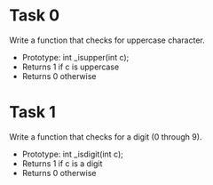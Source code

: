 # Task 0 
Write a function that checks for uppercase character.
* Prototype: int _isupper(int c);
* Returns 1 if c is uppercase
* Returns 0 otherwise

# Task 1
Write a function that checks for a digit (0 through 9).

* Prototype: int _isdigit(int c);
* Returns 1 if c is a digit
* Returns 0 otherwise
